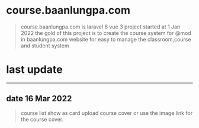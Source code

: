 # course.baanlungpa.com
> course.baanlungpa.com is laravel 8 vue 3 project started at 1 Jan 2022 
> the gold of this project is to create the course system for 
> @mod in  baanlungpa.com website for easy to manage the classroom,course and 
> student system  




# last update 

--- 
## date 16 Mar 2022
> course list show as card 
> upload course cover or use the image link for the course cover.



